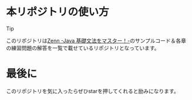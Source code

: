 # 本リポジトリの使い方
> [!TIP]
> このリポジトリは[Zenn -Java 基礎文法をマスター！-](https://zenn.dev/rii_125/books/851f595866f930)のサンプルコード＆各章の練習問題の解答を一覧で載せているリポジトリとなっています。

# 最後に
このリポジトリを気に入ったらぜひstarを押してくれると励みになります。
